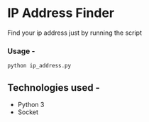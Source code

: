# IP Address Finder
Find your ip address just by running the script

### Usage - 
`python ip_address.py`

## Technologies used - 
- Python 3
- Socket